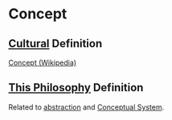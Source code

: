 # Concept

## [Cultural](./culture.md) Definition

<a href="https://en.wikipedia.org/wiki/Concept" target="_blank">Concept (Wikipedia)</a>

## [This Philosophy](./this-philosophy.md) Definition

Related to [abstraction](./abstraction.md) and [Conceptual System](./conceptual-system.md).
